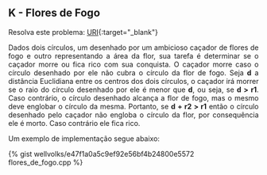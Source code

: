 <div id="flores">

## K - Flores de Fogo

Resolva este problema:
[URI][uri-1039]{:target="_blank"}

<p align="justify">
Dados dois círculos, um desenhado por um ambicioso caçador de flores de fogo e outro representando a área da flor, sua tarefa é determinar se o caçador morre ou fica rico com sua conquista. O caçador morre caso o círculo desenhado por ele não cubra o círculo da flor de fogo.  Seja <b>d</b> a distância Euclidiana entre os centros dos dois círculos, o caçador irá morrer se o raio do círculo desenhado por ele é menor que <b>d</b>, ou seja, se <b>d > r1</b>. Caso contrário, o círculo desenhado alcança a flor de fogo, mas o mesmo deve englobar o círculo da mesma. Portanto, se <b>d + r2 > r1</b> então o círculo desenhado pelo caçador não engloba o círculo da flor, por consequência ele é morto. Caso contrário ele fica rico.
</p>

</div>
Um exemplo de implementação segue abaixo:

{% gist wellvolks/e47f1a0a5c9ef92e56bf4b24800e5572 flores_de_fogo.cpp %}


[uri-1039]:		https://www.urionlinejudge.com.br/judge/pt/problems/view/1039
